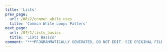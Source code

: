 ```yaml
---
title: 'Lists'
prev_page:
  url: /06/2/common_while_uses
  title: 'Common While Loops Patters'
next_page:
  url: /07/1/lists_basics
  title: 'Lists Basics'
comment: "***PROGRAMMATICALLY GENERATED, DO NOT EDIT. SEE ORIGINAL FILES IN /content***"
---
```

